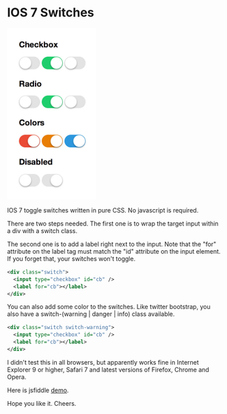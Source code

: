 IOS 7 Switches
=============
<img src="screenshot.jpg" height="400" />

IOS 7 toggle switches written in pure CSS. No javascript is required.

There are two steps needed.
The first one is to wrap the target input within a div with a switch class.

The second one is to add a label right next to the input.
Note that the "for" attribute on the label tag must match the "id" attribute on the input element. If you forget that, your switches won't toggle.

```xml
<div class="switch">
  <input type="checkbox" id="cb" />
  <label for="cb"></label>
</div>
```

You can also add some color to the switches. Like twitter bootstrap, you also have a switch-(warning | danger | info) class available.

```xml
<div class="switch switch-warning">
  <input type="checkbox" id="cb" />
  <label for="cb"></label>
</div>
```

I didn't test this in all browsers, but apparently works fine in Internet Explorer 9 or higher, Safari 7 and latest versions of Firefox, Chrome and Opera.

Here is jsfiddle [demo](https://rawgit.com/tujamaica/ios7-switches/master/ios7-switches.html).

Hope you like it. Cheers.
